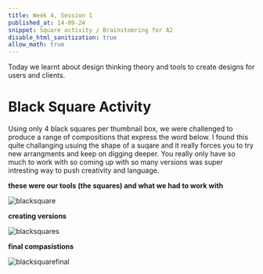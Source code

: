 ```yaml
---
title: Week 4, Session 1
published_at: 14-09-24
snippet: Square activity / Brainstomring for A2
disable_html_sanitization: true
allow_math: true
---
```


Today we learnt about design thinking theory and tools to create designs for users and clients. 

# Black Square Activity 

Using only 4 black squares per thumbnail box, we were challenged to produce a range of compositions that express the word below. I found this quite challanging usuing the shape of a suqare and it really forces you to try new arrangments and keep on digging deeper. You really only have so much to work with so coming up with so many versions was super intresting way to push creativity and language.

**these were our tools (the squares) and what we had to work with** 

![blacksquare](squares.png)  

**creating versions** 

![blacksquares](squares1.png)  

**final compasistions** 

![blacksquarefinal](final1.png) 



